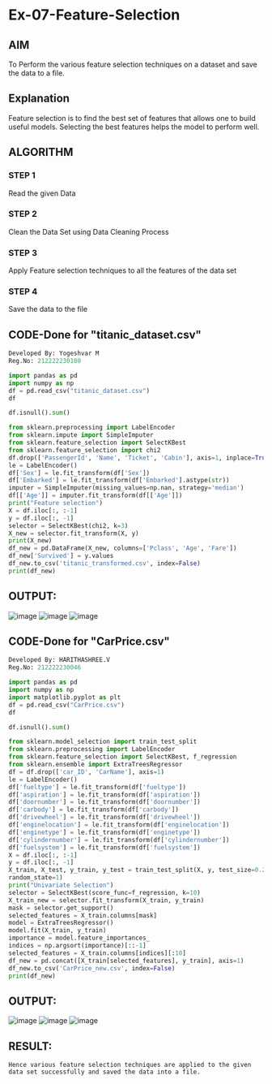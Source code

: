 # Ex-07-Feature-Selection
## AIM

To Perform the various feature selection techniques on a dataset and save the data to a file.
## Explanation

Feature selection is to find the best set of features that allows one to build useful models. Selecting the best features helps the model to perform well.
## ALGORITHM
### STEP 1

Read the given Data
### STEP 2

Clean the Data Set using Data Cleaning Process
### STEP 3

Apply Feature selection techniques to all the features of the data set
### STEP 4

Save the data to the file
## CODE-Done for "titanic_dataset.csv"
```python
Developed By: Yogeshvar M
Reg.No: 212222230180

import pandas as pd
import numpy as np
df = pd.read_csv("titanic_dataset.csv")
df

df.isnull().sum()

from sklearn.preprocessing import LabelEncoder
from sklearn.impute import SimpleImputer
from sklearn.feature_selection import SelectKBest
from sklearn.feature_selection import chi2
df.drop(['PassengerId', 'Name', 'Ticket', 'Cabin'], axis=1, inplace=True)
le = LabelEncoder()
df['Sex'] = le.fit_transform(df['Sex'])
df['Embarked'] = le.fit_transform(df['Embarked'].astype(str))
imputer = SimpleImputer(missing_values=np.nan, strategy='median')
df[['Age']] = imputer.fit_transform(df[['Age']])
print("Feature selection")
X = df.iloc[:, :-1]
y = df.iloc[:, -1]
selector = SelectKBest(chi2, k=3)
X_new = selector.fit_transform(X, y)
print(X_new)
df_new = pd.DataFrame(X_new, columns=['Pclass', 'Age', 'Fare'])
df_new['Survived'] = y.values
df_new.to_csv('titanic_transformed.csv', index=False)
print(df_new)

```
## OUTPUT:
![image](https://github.com/haritha-venkat/Ex-07-Feature-Selection/assets/121285701/0f0485ff-c873-4dea-bb7f-573403baaa95)
![image](https://github.com/haritha-venkat/Ex-07-Feature-Selection/assets/121285701/6cda61e7-b3fa-42c2-9ccc-36e7ca7c9261)
![image](https://github.com/haritha-venkat/Ex-07-Feature-Selection/assets/121285701/78c656f1-ea8e-4eea-84b1-9cedf7852b53)

## CODE-Done for "CarPrice.csv"
```python
Developed By: HARITHASHREE.V
Reg.No: 212222230046

import pandas as pd
import numpy as np
import matplotlib.pyplot as plt
df = pd.read_csv("CarPrice.csv")
df

df.isnull().sum()

from sklearn.model_selection import train_test_split
from sklearn.preprocessing import LabelEncoder
from sklearn.feature_selection import SelectKBest, f_regression
from sklearn.ensemble import ExtraTreesRegressor
df = df.drop(['car_ID', 'CarName'], axis=1)
le = LabelEncoder()
df['fueltype'] = le.fit_transform(df['fueltype'])
df['aspiration'] = le.fit_transform(df['aspiration'])
df['doornumber'] = le.fit_transform(df['doornumber'])
df['carbody'] = le.fit_transform(df['carbody'])
df['drivewheel'] = le.fit_transform(df['drivewheel'])
df['enginelocation'] = le.fit_transform(df['enginelocation'])
df['enginetype'] = le.fit_transform(df['enginetype'])
df['cylindernumber'] = le.fit_transform(df['cylindernumber'])
df['fuelsystem'] = le.fit_transform(df['fuelsystem'])
X = df.iloc[:, :-1]
y = df.iloc[:, -1]
X_train, X_test, y_train, y_test = train_test_split(X, y, test_size=0.2,
random_state=1)
print("Univariate Selection")
selector = SelectKBest(score_func=f_regression, k=10)
X_train_new = selector.fit_transform(X_train, y_train)
mask = selector.get_support()
selected_features = X_train.columns[mask]
model = ExtraTreesRegressor()
model.fit(X_train, y_train)
importance = model.feature_importances_
indices = np.argsort(importance)[::-1]
selected_features = X_train.columns[indices][:10]
df_new = pd.concat([X_train[selected_features], y_train], axis=1)
df_new.to_csv('CarPrice_new.csv', index=False)
print(df_new)
```
## OUTPUT:
![image](https://github.com/haritha-venkat/Ex-07-Feature-Selection/assets/121285701/ead281b8-2501-429e-8661-7b43d1bcb276)
![image](https://github.com/haritha-venkat/Ex-07-Feature-Selection/assets/121285701/f0f9c162-4ff3-406f-818e-c2c4b3e81024)
![image](https://github.com/haritha-venkat/Ex-07-Feature-Selection/assets/121285701/e0a3a4a3-a18c-438b-826b-c1f52788ff0f)


## RESULT:
    Hence various feature selection techniques are applied to the given data set successfully and saved the data into a file.
